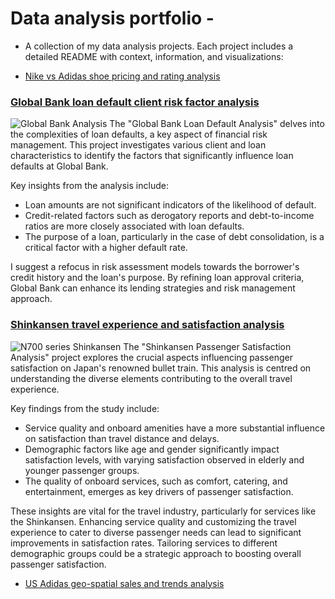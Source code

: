# Data analysis portfolio - 
- A collection of my data analysis projects. Each project includes a detailed README with context, information, and visualizations:

- [Nike vs Adidas shoe pricing and rating analysis](https://github.com/moiez326/Nike_vs_Adidas/tree/main)


### [Global Bank loan default client risk factor analysis](https://github.com/moiez326/loandefault)
![Global Bank Analysis](https://media.istockphoto.com/id/1372053987/vector/default-bank-loans-isometric-3d.jpg?s=612x612&w=0&k=20&c=Rqy-n5FhihLGtOf6DtdKjyRI-8l2sRXPYjG69ie79cM=)
The "Global Bank Loan Default Analysis" delves into the complexities of loan defaults, a key aspect of financial risk management. This project investigates various client and loan characteristics to identify the factors that significantly influence loan defaults at Global Bank.

Key insights from the analysis include:
- Loan amounts are not significant indicators of the likelihood of default.
- Credit-related factors such as derogatory reports and debt-to-income ratios are more closely associated with loan defaults.
- The purpose of a loan, particularly in the case of debt consolidation, is a critical factor with a higher default rate.

I suggest a refocus in risk assessment models towards the borrower's credit history and the loan's purpose. By refining loan approval criteria, Global Bank can enhance its lending strategies and risk management approach.

### [Shinkansen travel experience and satisfaction analysis](https://github.com/moiez326/shinkansen)
![N700 series Shinkansen](https://www.japanhouselondon.uk/assets/New-Discover-page/_resampled/FillWyI3MjgiLCI0MDgiXQ/Shinkansen-Landing-page-banner.jpg)
The "Shinkansen Passenger Satisfaction Analysis" project explores the crucial aspects influencing passenger satisfaction on Japan's renowned bullet train. This analysis is centred on understanding the diverse elements contributing to the overall travel experience.

Key findings from the study include:
- Service quality and onboard amenities have a more substantial influence on satisfaction than travel distance and delays.
- Demographic factors like age and gender significantly impact satisfaction levels, with varying satisfaction observed in elderly and younger passenger groups.
- The quality of onboard services, such as comfort, catering, and entertainment, emerges as key drivers of passenger satisfaction.

These insights are vital for the travel industry, particularly for services like the Shinkansen. Enhancing service quality and customizing the travel experience to cater to diverse passenger needs can lead to significant improvements in satisfaction rates. Tailoring services to different demographic groups could be a strategic approach to boosting overall passenger satisfaction.


- [US Adidas geo-spatial sales and trends analysis](https://github.com/moiez326/US-Adidas-sales)




